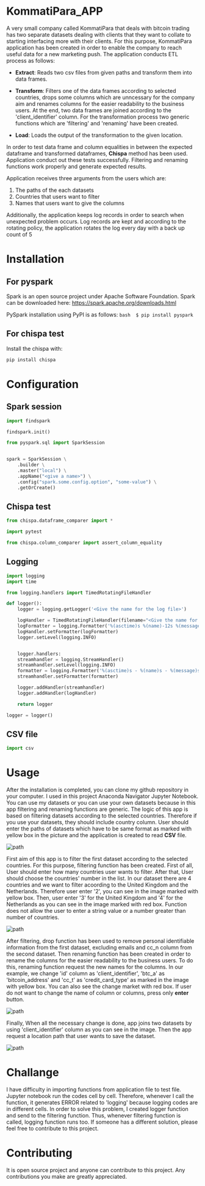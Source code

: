 # KommatiPara_APP

A very small company called KommatiPara that deals with bitcoin trading has two separate datasets dealing with clients that they want to collate to starting interfacing more with their clients. For this purpose, KommatiPara application has been created in order to enable the company to reach useful data for a new marketing push. The application conducts ETL process as follows:

* **Extract**: Reads two csv files from given paths and transform them into data frames.

* **Transform**: Filters one of the data frames according to selected countries, drops some columns which are unncessary for the company aim and renames columns for the easier readability to the business users. At the end, two data frames are joined according to the 'client_identifier' column. For the transformation process two generic functions which are 'filtering' and 'renaming' have been created.

* **Load**: Loads the output of the transformation to the given location.

In order to test data frame and column equalities in between the expected dataframe and transformed dataframes, **Chispa** method has been used. Application conduct out these tests successfully. Filtering and renaming functions work properly and generate expected results.

Application receives three arguments from the users which are:

1. The paths of the each datasets
2. Countries that users want to filter
3. Names that users want to give the columns

Additionally, the application keeps log records in order to search when unexpected problem occurs. Log records are kept and according to the rotating policy, the application rotates the log every day with a back up count of 5 

# Installation

## For pyspark

Spark is an open source project under Apache Software Foundation. Spark can be downloaded here: https://spark.apache.org/downloads.html

PySpark installation using PyPI is as follows: ```bash 
$ pip install pyspark ```


## For chispa test

Install the chispa with: 
```python 
pip install chispa 
```

# Configuration

##  Spark session

```python
import findspark

findspark.init() 
```

```python import pyspark
from pyspark.sql import SparkSession


spark = SparkSession \
    .builder \
    .master("local") \
    .appName("<give a name>") \
    .config("spark.some.config.option", "some-value") \
    .getOrCreate() 
```
    
## Chispa test 

```python 
from chispa.dataframe_comparer import *

import pytest

from chispa.column_comparer import assert_column_equality
```

##  Logging

```python 
import logging
import time

from logging.handlers import TimedRotatingFileHandler

def logger():
    logger = logging.getLogger('<Give the name for the log file>')

    logHandler = TimedRotatingFileHandler(filename="<Give the name for the log file>", when="D", interval=1, backupCount=5)
    logFormatter = logging.Formatter('%(asctime)s %(name)-12s %(message)s')
    logHandler.setFormatter(logFormatter)
    logger.setLevel(logging.INFO)


    logger.handlers:
    streamhandler = logging.StreamHandler()
    streamhandler.setLevel(logging.INFO)
    formatter = logging.Formatter('%(asctime)s - %(name)s - %(message)s')
    streamhandler.setFormatter(formatter)

    logger.addHandler(streamhandler)
    logger.addHandler(logHandler)

    return logger 

logger = logger()
```

## CSV file

```python
import csv
```

# Usage

After the installation is completed, you can clone my github repository in your computer. I used in this project Anaconda Navigator Jupyter Notebook. You can use my datasets or you can use your own datasets because in this app filtering and renaming functions are generic. The logic of this app is based on filtering datasets according to the selected countries. Therefore if you use your datasets, they should include country column. User should enter the paths of datasets which have to be same format as marked with yellow box in the picture and the application is created to read **CSV** file.  

![path](../main/images/path.png)

First aim of this app is to filter the first dataset according to the selected countries. For this purpose, filtering function has been created. First of all, User should enter how many countries user wants to filter. After that, User should choose the countries' number in the list. In our dataset there are 4 countries and we want to filter acoording to the United Kingdom and the Netherlands. Therefore user enter '2', you can see in the image marked with yellow box. Then, user enter '3' for the United Kingdom and '4' for the Netherlands as you can see in the image marked with red box. Function does not allow the user to enter a string value or a number greater than number of countries.

![path](../main/images/Filter.png)

After filtering, drop function has been used to remove personal identifiable information from the first dataset, excluding emails and cc_n column from the second dataset. Then renaming function has been created in order to rename the columns for the easier readability to the business users. To do this, renaming function request the new names for the columns. In our example, we change 'id' column as 'client_identifier', 'btc_a' as 'bitcoin_address' and 'cc_t' as 'credit_card_type' as marked in the image with yellow box. You can also see the change market with red box. If user do not want to change the name of column or columns, press only **enter** button. 

![path](../main/images/renaming.png)

Finally, When all the necessary change is done, app joins two datasets by using 'client_identifier' column as you can see in the image. Then the app request a location path that user wants to save the dataset.

![path](../main/images/join.png)


# Challange

I have difficulty in importing functions from application file to test file. Jupyter notebook run the codes cell by cell. Therefore, whenever I call the function, it generates ERROR related to 'logging' because logging codes are in different cells. In order to solve this problem, I created logger function and send to the filtering function. Thus, whenever filtering function is called, logging function runs too. If someone has a different solution, please feel free to contribute to this project. 


# Contributing

It is open source project and anyone can contribute to this project. Any contributions you make are greatly appreciated.
